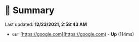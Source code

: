# 📖 Summary
Last updated: **12/23/2021, 2:58:43 AM**

- `GET` [https://google.com](https://google.com) - **Up** (114ms)
